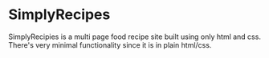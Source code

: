 # SimplyRecipes
SimplyRecipies is a multi page food recipe site built using only html and css. There's very minimal functionality since it is in plain html/css.
